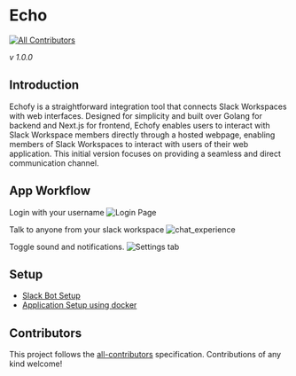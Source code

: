 # Echo
<!-- ALL-CONTRIBUTORS-BADGE:START - Do not remove or modify this section -->
[![All Contributors](https://img.shields.io/badge/all_contributors-1-orange.svg?style=flat-square)](#contributors-)
<!-- ALL-CONTRIBUTORS-BADGE:END -->
_v 1.0.0_

## Introduction

Echofy is a straightforward integration tool that connects Slack Workspaces with web interfaces.
Designed for simplicity and built over Golang for backend and Next.js for frontend, Echofy enables users to interact with Slack Workspace members directly through a hosted webpage, enabling members of Slack Workspaces to interact with users of their web application.
This initial version focuses on providing a seamless and direct communication channel.

## App Workflow
Login with your username
![Login Page](https://github.com/mdgspace/Echo/assets/84654828/2c94f13d-bfe7-4d31-8d0a-cc2b183d68ba)


Talk to anyone from your slack workspace
![chat_experience](https://github.com/mdgspace/Echo/assets/84654828/353cd5b1-1952-4d77-8732-6d3343ac7c34)

Toggle sound and notifications.
![Settings tab](https://github.com/mdgspace/Echo/assets/84654828/825a74bf-e3a5-42d4-a3ee-7f2224d8a66b)

## Setup 

- [Slack Bot Setup](https://github.com/mdgspace/Echo/wiki/Slack-Bot-Setup)
- [Application Setup using docker](https://github.com/mdgspace/Echo/wiki/Setup-Using-Docker)

## Contributors

This project follows the [all-contributors](https://github.com/all-contributors/all-contributors) specification. Contributions of any kind welcome!
